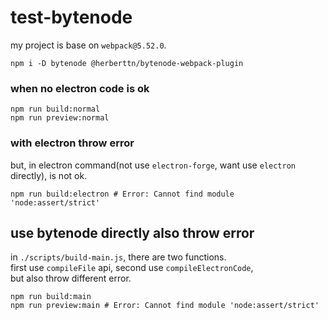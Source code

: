 # test-bytenode

my project is base on `webpack@5.52.0`.

```
npm i -D bytenode @herberttn/bytenode-webpack-plugin
```

### when no electron code is ok

```shell
npm run build:normal
npm run preview:normal
```

### with electron throw error

but, in electron command(not use `electron-forge`, want use `electron` directly), is not ok. 

```shell
npm run build:electron # Error: Cannot find module 'node:assert/strict'
```

## use bytenode directly also throw error

in `./scripts/build-main.js`, there are two functions.  
first use `compileFile` api, second use `compileElectronCode`,  
but also throw different error.

```shell
npm run build:main
npm run preview:main # Error: Cannot find module 'node:assert/strict'
```
